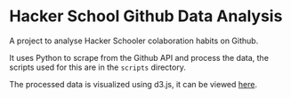 Hacker School Github Data Analysis
==================================

A project to analyse Hacker Schooler colaboration habits on Github.

It uses Python to scrape from the Github API and process the data,
the scripts used for this are in the `scripts` directory.

The processed data is visualized using d3.js, it can be viewed
[here](http://ncollins.github.io/github_data_analysis).

